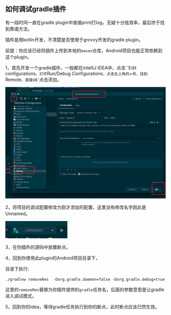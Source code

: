 ## 如何调试gradle插件

有一段时间一直在gradle plugin中直接print打log，无疑十分低效率，最后终于找到靠谱方法。

插件是用kotlin开发，不清楚是否使用于grovvy开发的gradle plugin。



前提：你应该已经将插件上传到本地的`maven`仓库，Android项目也能正常依赖到这个plugin。



1，首先开发一个gradle插件，一般都在intelliJ IDEA中，点击``Edit configurations`，打开`Run/Debug Configurations`，点击左上角的`+`号，找到`Remote`，直接`ok`点击添加。

![image-20190813160721674](../assets/image-20190813160721674.png)

2，将项目的调试配置修改为刚才添加的配置，这里没有修改名字因此是Unnamed。

![WX20190813-160810](../assets/WX20190813-160810.png)



3，在你插件的源码中放置断点。

4，回到你使用此plugin的Android项目目录下，

目录下执行:

`./gradlew removeRes  -Dorg.gradle.daemon=false -Dorg.gradle.debug=true`

这里的`removeRes`替换为你插件提供的`gradle`任务名，后面的参数意思是让gradle进入调试模式。



5，回到你的idea，等待gradle任务执行到你的断点，此时断点应该已然生效。

